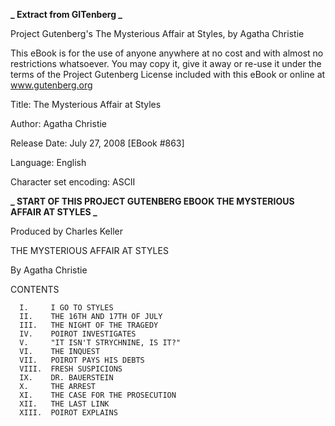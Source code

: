 **_  Extract from GITenberg _**

Project Gutenberg's The Mysterious Affair at Styles, by Agatha Christie

This eBook is for the use of anyone anywhere at no cost and with
almost no restrictions whatsoever.  You may copy it, give it away or
re-use it under the terms of the Project Gutenberg License included
with this eBook or online at www.gutenberg.org

Title: The Mysterious Affair at Styles

Author: Agatha Christie

Release Date: July 27, 2008 [EBook #863]

Language: English

Character set encoding: ASCII

**_ START OF THIS PROJECT GUTENBERG EBOOK THE MYSTERIOUS AFFAIR AT STYLES _**

Produced by Charles Keller

THE MYSTERIOUS AFFAIR AT STYLES

By Agatha Christie

CONTENTS

      I.     I GO TO STYLES
      II.    THE 16TH AND 17TH OF JULY
      III.   THE NIGHT OF THE TRAGEDY
      IV.    POIROT INVESTIGATES
      V.     "IT ISN'T STRYCHNINE, IS IT?"
      VI.    THE INQUEST
      VII.   POIROT PAYS HIS DEBTS
      VIII.  FRESH SUSPICIONS
      IX.    DR. BAUERSTEIN
      X.     THE ARREST
      XI.    THE CASE FOR THE PROSECUTION
      XII.   THE LAST LINK
      XIII.  POIROT EXPLAINS

